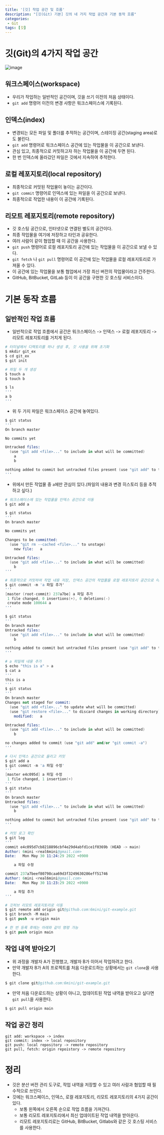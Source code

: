 ```yaml
---
title: '[깃] 작업 공간 및 흐름'
description: "[깃(Git) 기본] 깃의 네 가지 작업 공간과 기본 동작 흐름"
categories:
 - Git
tags: [깃]
---
```


# 깃(Git)의 4가지 작업 공간

![image](https://user-images.githubusercontent.com/79494088/170904089-b12dcbe2-d946-4920-a51a-e2fa0bf5a6e9.png)

## 워크스페이스(workspace)
- 우리가 작업하는 일반적인 공간이며, 깃을 쓰기 이전의 처음 상태이다.
- `git add` 명령어 이전의 변경 사항은 워크스페이스에 기록된다.

## 인덱스(index)
- 변경되는 모든 파일 및 폴더를 추적하는 공간이며, 스테이징 공간(staging area)로도 불린다.
- `git add` 명령어로 워크스페이스 공간에 있는 작업물을 이 공간으로 보낸다.
- 관심 있고, 최종적으로 커밋하고자 하는 작업물을 이 공간에 두면 된다.
- 한 번 인덱스에 올라갔던 파일은 깃에서 지속하여 추적한다.

## 로컬 레포지토리(local repository)
- 최종적으로 커밋된 작업물이 놓이는 공간이다.
- `git commit` 명령어로 인덱스에 있는 파일을 이 공간으로 보낸다.
- 최종적으로 작업한 내용이 이 공간에 기록된다.

## 리모트 레포지토리(remote repository)
- 깃 호스팅 공간으로, 인터넷으로 연결된 별도의 공간이다.
- 최종 작업물을 여기에 저장하고 타인과 공유한다.
- 여러 사람이 같이 협업할 때 이 공간을 사용한다.
- `git push` 명령어로 로컬 레포지토리 공간에 있는 작업물을 이 공간으로 보낼 수 있다.
- `git fetch` 나 `git pull` 명령어로 이 공간에 있는 작업물을 로컬 레포지토리로 가져올 수 있다.
- 이 공간에 있는 작업물을 보통 협업에서 가장 최신 버전의 작업물이라고 간주한다.
- GitHub, BitBucket, GitLab 등이 이 공간을 구현한 깃 호스팅 서비스이다.

# 기본 동작 흐름

## 일반적인 작업 흐름
- 일반적으로 작업 흐름에서 공간은 워크스페이스 -> 인덱스 -> 로컬 레포지토리 -> 리모트 레포지토리를 거치게 된다.

```s
# 터미널에서 디렉토리를 하나 생성 후, 깃 사용을 위해 초기화
$ mkdir git_ex
$ cd git_ex
$ git init

# 파일 두 개 생성
$ touch a
$ touch b

$ ls
'''
a b
'''
```

- 위 두 가지 파일은 워크스페이스 공간에 놓여있다.

```s
$ git status
'''
On branch master

No commits yet

Untracked files:
  (use "git add <file>..." to include in what will be committed)
	a
	b

nothing added to commit but untracked files present (use "git add" to track)
'''
```

- 위에서 만든 작업물 중 `a`에만 관심이 있다.(파일의 내용과 변경 히스토리 등을 추적하고 싶다.)

```s
# 워크스페이스에 있는 작업물을 인덱스 공간으로 이동
$ git add a

$ git status
'''
On branch master

No commits yet

Changes to be committed:
  (use "git rm --cached <file>..." to unstage)
	new file:   a

Untracked files:
  (use "git add <file>..." to include in what will be committed)
	b
'''

# 최종적으로 커밋하여 작업 내용 저장, 인덱스 공간의 작업물을 로컬 레포지토리 공간으로 이동
$ git commit -m 'a 파일 추가'
'''
[master (root-commit) 237a7be] a 파일 추가
 1 file changed, 0 insertions(+), 0 deletions(-)
 create mode 100644 a
'''

$ git status
'''            
On branch master
Untracked files:
  (use "git add <file>..." to include in what will be committed)
	b

nothing added to commit but untracked files present (use "git add" to track)
'''

# a 파일에 내용 추가
$ echo "this is a" > a
$ cat a    
'''
this is a
'''
$ git status
'''
On branch master
Changes not staged for commit:
  (use "git add <file>..." to update what will be committed)
  (use "git restore <file>..." to discard changes in working directory)
	modified:   a

Untracked files:
  (use "git add <file>..." to include in what will be committed)
	b

no changes added to commit (use "git add" and/or "git commit -a")
'''

# 다시 인덱스 공간으로 올리고 커밋
$ git add a 
$ git commit -m 'a 파일 수정'  
'''
[master e4c095d] a 파일 수정
 1 file changed, 1 insertion(+)
'''
$ git status                 
'''
On branch master
Untracked files:
  (use "git add <file>..." to include in what will be committed)
	b

nothing added to commit but untracked files present (use "git add" to track)
'''

# 커밋 로그 확인
$ git log
'''
commit e4c095d7cb8218896cbf4e29d4abfd1ce1f0369b (HEAD -> main)
Author: 6mini <real6mini@gmail.com>
Date:   Mon May 30 11:24:29 2022 +0900

    a 파일 수정

commit 237a7beef80798caa69d3f3249630286eff51746
Author: 6mini <real6mini@gmail.com>
Date:   Mon May 30 11:23:29 2022 +0900

    a 파일 추가
'''

# 깃허브 리모트 레포지토리로 이동
$ git remote add origin git@github.com:6mini/git-example.git
$ git branch -M main
$ git push -u origin main

# 한 번 등록 후에는 아래와 같이 명령 가능
$ git push origin main
```

## 작업 내역 받아오기
- 위 과정을 개발자 A가 진행했고, 개발자 B가 이어서 작업하려고 한다.
- 만약 개발자 B가 A의 프로젝트를 처음 다운로드하는 상황에서는 `git clone`을 사용한다.

```s
$ git clone git@github.com:6mini/git-example.git
```

- 만약 처음 다운로드하는 상황이 아니고, 업데이트된 작업 내역을 받아오고 싶다면 `git pull`을 사용한다.

```s
$ git pull origin main
```

## 작업 공간 정리

```
git add: workspace -> index
git commit: index -> local repository
git push: local repository -> remote repository
git pull, fetch: origin repoistory -> remote repository
```

# 정리
- 깃은 분산 버전 관리 도구로, 작업 내역을 저장할 수 있고 여러 사람과 협업할 때 필수적으로 쓰인다.
- 깃에는 워크스페이스, 인덱스, 로컬 레포지토리, 리모트 레포지토리의 4가지 공간이 있다.
    - 보통 왼쪽에서 오른쪽 순으로 작업 흐름을 가져간다.
    - 보통 리모트 레포지토리에서 최신 업데이트된 작업 내역을 받아온다.
    - 리모트 레포지토리로는 GitHub, BitBucket, Gitlabs와 같은 깃 호스팅 서비스를 사용한다.